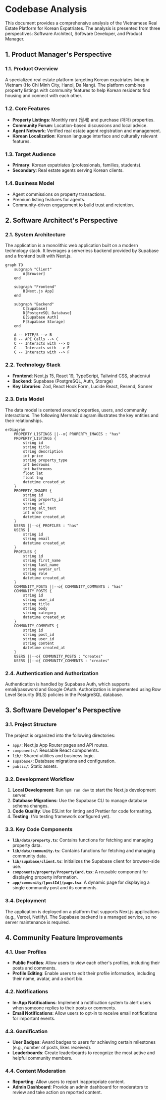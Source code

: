 # Codebase Analysis

This document provides a comprehensive analysis of the Vietnamese Real Estate Platform for Korean Expatriates. The analysis is presented from three perspectives: Software Architect, Software Developer, and Product Manager.

## 1. Product Manager's Perspective

### 1.1. Product Overview

A specialized real estate platform targeting Korean expatriates living in Vietnam (Ho Chi Minh City, Hanoi, Da Nang). The platform combines property listings with community features to help Korean residents find housing and connect with each other.

### 1.2. Core Features

- **Property Listings**: Monthly rent (월세) and purchase (매매) properties.
- **Community Forum**: Location-based discussions and local advice.
- **Agent Network**: Verified real estate agent registration and management.
- **Korean Localization**: Korean language interface and culturally relevant features.

### 1.3. Target Audience

- **Primary**: Korean expatriates (professionals, families, students).
- **Secondary**: Real estate agents serving Korean clients.

### 1.4. Business Model

- Agent commissions on property transactions.
- Premium listing features for agents.
- Community-driven engagement to build trust and retention.

## 2. Software Architect's Perspective

### 2.1. System Architecture

The application is a monolithic web application built on a modern technology stack. It leverages a serverless backend provided by Supabase and a frontend built with Next.js.

```mermaid
graph TD
    subgraph "Client"
        A[Browser]
    end

    subgraph "Frontend"
        B[Next.js App]
    end

    subgraph "Backend"
        C[Supabase]
        D[PostgreSQL Database]
        E[Supabase Auth]
        F[Supabase Storage]
    end

    A -- HTTP/S --> B
    B -- API Calls --> C
    C -- Interacts with --> D
    C -- Interacts with --> E
    C -- Interacts with --> F
```

### 2.2. Technology Stack

- **Frontend**: Next.js 15, React 19, TypeScript, Tailwind CSS, shadcn/ui
- **Backend**: Supabase (PostgreSQL, Auth, Storage)
- **Key Libraries**: Zod, React Hook Form, Lucide React, Resend, Sonner

### 2.3. Data Model

The data model is centered around properties, users, and community interactions. The following Mermaid diagram illustrates the key entities and their relationships.

```mermaid
erDiagram
    PROPERTY_LISTINGS ||--o{ PROPERTY_IMAGES : "has"
    PROPERTY_LISTINGS {
        string id
        string title
        string description
        int price
        string property_type
        int bedrooms
        int bathrooms
        float lat
        float lng
        datetime created_at
    }
    PROPERTY_IMAGES {
        string id
        string property_id
        string url
        string alt_text
        int order
        datetime created_at
    }
    USERS ||--o{ PROFILES : "has"
    USERS {
        string id
        string email
        datetime created_at
    }
    PROFILES {
        string id
        string first_name
        string last_name
        string avatar_url
        string role
        datetime created_at
    }
    COMMUNITY_POSTS ||--o{ COMMUNITY_COMMENTS : "has"
    COMMUNITY_POSTS {
        string id
        string user_id
        string title
        string body
        string category
        datetime created_at
    }
    COMMUNITY_COMMENTS {
        string id
        string post_id
        string user_id
        string content
        datetime created_at
    }
    USERS ||--o{ COMMUNITY_POSTS : "creates"
    USERS ||--o{ COMMUNITY_COMMENTS : "creates"
```

### 2.4. Authentication and Authorization

Authentication is handled by Supabase Auth, which supports email/password and Google OAuth. Authorization is implemented using Row Level Security (RLS) policies in the PostgreSQL database.

## 3. Software Developer's Perspective

### 3.1. Project Structure

The project is organized into the following directories:

- `app/`: Next.js App Router pages and API routes.
- `components/`: Reusable React components.
- `lib/`: Shared utilities and business logic.
- `supabase/`: Database migrations and configuration.
- `public/`: Static assets.

### 3.2. Development Workflow

1. **Local Development**: Run `npm run dev` to start the Next.js development server.
2. **Database Migrations**: Use the Supabase CLI to manage database schema changes.
3. **Code Quality**: Use ESLint for linting and Prettier for code formatting.
4. **Testing**: (No testing framework configured yet).

### 3.3. Key Code Components

- **`lib/data/property.ts`**: Contains functions for fetching and managing property data.
- **`lib/data/community.ts`**: Contains functions for fetching and managing community data.
- **`lib/supabase/client.ts`**: Initializes the Supabase client for browser-side use.
- **`components/property/PropertyCard.tsx`**: A reusable component for displaying property information.
- **`app/community/[postId]/page.tsx`**: A dynamic page for displaying a single community post and its comments.

### 3.4. Deployment

The application is deployed on a platform that supports Next.js applications (e.g., Vercel, Netlify). The Supabase backend is a managed service, so no server maintenance is required.

## 4. Community Feature Improvements

### 4.1. User Profiles

- **Public Profiles**: Allow users to view each other's profiles, including their posts and comments.
- **Profile Editing**: Enable users to edit their profile information, including their name, avatar, and a short bio.

### 4.2. Notifications

- **In-App Notifications**: Implement a notification system to alert users when someone replies to their posts or comments.
- **Email Notifications**: Allow users to opt-in to receive email notifications for important events.

### 4.3. Gamification

- **User Badges**: Award badges to users for achieving certain milestones (e.g., number of posts, likes received).
- **Leaderboards**: Create leaderboards to recognize the most active and helpful community members.

### 4.4. Content Moderation

- **Reporting**: Allow users to report inappropriate content.
- **Admin Dashboard**: Provide an admin dashboard for moderators to review and take action on reported content.
